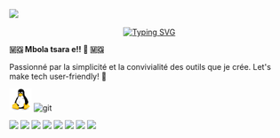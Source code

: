 <img src="https://capsule-render.vercel.app/api?type=waving&color=0:423da,7100:008080&fontColor=dedede&height=160&section=header&text=%20%20%20%2C%20%20%20&fontSize=20" />
<p align="center"> 
<a href="https://git.io/typing-svg">
<img src="https://readme-typing-svg.demolab.com?font=Fira+Code&size=22&pause=1000&color=40C463&center=true&random=false&width=435&lines=Software+Engineer;1%2B+year+of+Mobile+Development;Madagascar" alt="Typing SVG" />
</a>
</p>
<p>  <strong> 🇲🇬 Mbola tsara e!! 👋 🇲🇬 </strong> </p>
	
  
<p>Passionné par la simplicité et la convivialité des outils que je crée. Let's make tech user-friendly! 🚀</p>
<p>
<img src="https://raw.githubusercontent.com/devicons/devicon/master/icons/linux/linux-original.svg" alt="linux" width="40" height="40"/>
  <img src="https://www.vectorlogo.zone/logos/git-scm/git-scm-icon.svg" alt="git" width="40" height="40"/>
</p>
<p>
  <img src="https://camo.githubusercontent.com/a9d5db210f94e76ccfb7d3778b5527d40e2e3a20ca6e35715ea789a40938431d/68747470733a2f2f696d672e736869656c64732e696f2f62616467652f4a6176615363726970742d3030383038303f7374796c653d666f722d7468652d6261646765266c6f676f3d6a617661736372697074266c6f676f436f6c6f723d7768697465" />
  <img src="https://camo.githubusercontent.com/950cac8c1a6b54373e14ac1c1edd4d8a5054856850feecf4d6fd9c88ae274f0e/68747470733a2f2f696d672e736869656c64732e696f2f62616467652f446172742d3030383038303f7374796c653d666f722d7468652d6261646765266c6f676f3d64617274266c6f676f436f6c6f723d7768697465" />
  
 <img src="https://camo.githubusercontent.com/8a52ed050d6f99c85d79c104d8e517dd282656723116c8c6d735cb7674ff7028/68747470733a2f2f696d672e736869656c64732e696f2f62616467652f6e6f64652e6a732d3644413535463f6c6f676f3d6e6f64652e6a73266c6f676f436f6c6f723d7768697465"/>
  <img src="https://camo.githubusercontent.com/bffd3619e9ad6d514ecc44c85593b5d807b074f569226a330f1a93bfd2052be2/68747470733a2f2f696d672e736869656c64732e696f2f62616467652f5048502d3030383038303f7374796c653d666f722d7468652d6261646765266c6f676f3d706870266c6f676f436f6c6f723d7768697465"/>

   
   <img src="https://camo.githubusercontent.com/10de9f31b15fd3cd3f18f8b7f0f10c6e0d108d83b8a39838bc3c4f9ca0a9fd3f/68747470733a2f2f696d672e736869656c64732e696f2f62616467652f6769746875622d2532333132313031312e7376673f6c6f676f3d676974687562266c6f676f436f6c6f723d7768697465"/>
  <img src="https://camo.githubusercontent.com/b68aee9205827bd7eb1fa79d57fd4318edf07e0959784fe29ba4d7291a8df804/68747470733a2f2f696d672e736869656c64732e696f2f62616467652f6d7973716c2d2532333030662e7376673f6c6f676f3d6d7973716c266c6f676f436f6c6f723d7768697465" />
<img src="https://camo.githubusercontent.com/b3cb0af18f1a9d34e1129f5cb9ecd3fb98aeff5325eeadbabd74ae556c089066/68747470733a2f2f696d672e736869656c64732e696f2f62616467652f73716c6974652d2532333037343035652e7376673f6c6f676f3d73716c697465266c6f676f436f6c6f723d7768697465" />

<img src="https://camo.githubusercontent.com/6437fb6b9644d40c81a1f1edbe3ed39131f8bc223bd3ca2ecc9ed4025ee9a558/68747470733a2f2f696d672e736869656c64732e696f2f62616467652f5562756e74752d3030383038303f7374796c653d666f722d7468652d6261646765266c6f676f3d7562756e7475266c6f676f436f6c6f723d7768697465 "/>
</p>

</p>





